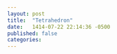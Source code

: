 ```yaml
---
layout: post
title:  "Tetrahedron"
date:   1414-07-22 22:14:36 -0500
published: false
categories: 
---
```




<html>
  <body >
    <script type="text/javascript" src="/assets/tetrahedron.js"></script>
    <div id="container"></div>
  </body>
</html>
